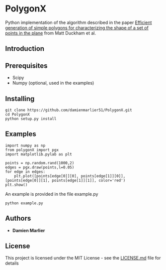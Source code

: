 # PolygonX

Python implementation of the algorithm described in the paper [Efficient generation of simple polygons for characterizing the shape of a set of points in the plane](http://www.sciencedirect.com/science/article/pii/S0031320308001180) from Matt Duckham et al.

## Introduction

## Prerequisites

* Scipy
* Numpy (optional, used in the examples)

## Installing

```
git clone https://github.com/damienmarlier51/PolygonX.git
cd PolygonX
python setup.py install
```

## Examples

```
import numpy as np
from polygonX import pgx
import matplotlib.pylab as plt

points = np.random.rand(1000,2)
edges = pgx.draw(points,l=0.05)
for edge in edges:
	plt.plot([points[edge[0]][0], points[edge[1]][0]], [points[edge[0]][1], points[edge[1]][1]], color='red')
plt.show()
```

An example is provided in the file example.py

```
python example.py
```

## Authors

* **Damien Marlier**

## License

This project is licensed under the MIT License - see the [LICENSE.md](LICENSE.md) file for details
